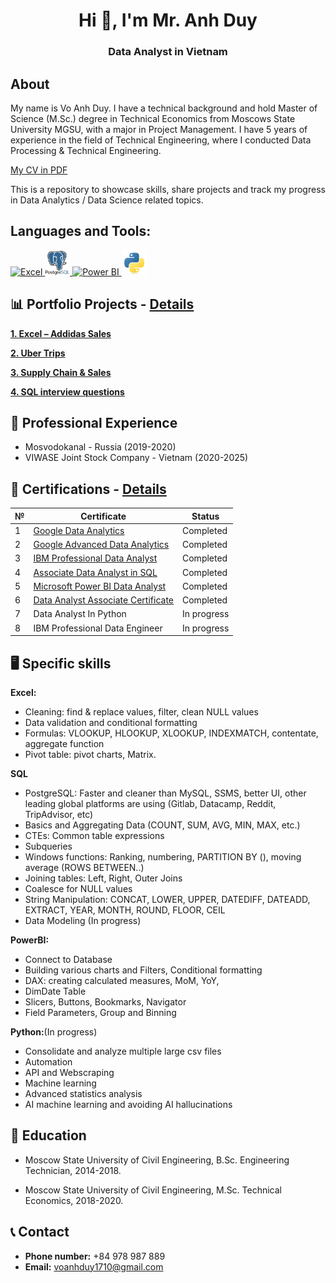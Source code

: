 <h1 align="center">Hi 👋, I'm Mr. Anh Duy</h1>
<h3 align="center">Data Analyst in Vietnam</h3>



## About
My name is Vo Anh Duy. I have a technical background and hold Master of Science (M.Sc.) degree in Technical Economics from Moscows State University MGSU, with a major in Project Management. I have 5 years of experience in the field of Technical Engineering, where I conducted Data Processing & Technical Engineering.


[My CV in PDF](TITS)

This is a repository to showcase skills, share projects and track my progress in Data Analytics / Data Science related topics.


<h2 align="left">Languages and Tools:</h3>
<p align="left">
  <a href="https://www.microsoft.com/en-us/microsoft-365/excel" target="_blank" rel="noreferrer">
    <img src="https://img.icons8.com/color/48/000000/microsoft-excel-2019.png" alt="Excel" title="Excel" width="40" height="40"/>
  </a>
  <a href="https://www.postgresql.org" target="_blank" rel="noreferrer">
    <img src="https://raw.githubusercontent.com/devicons/devicon/master/icons/postgresql/postgresql-original-wordmark.svg" alt="PostgreSQL" title="PostgreSQL" width="40" height="40"/>
  </a>
  <a href="https://powerbi.microsoft.com/" target="_blank" rel="noreferrer">
    <img src="https://img.icons8.com/color/48/000000/power-bi.png" alt="Power BI" title="Power BI" width="40" height="40"/>
  </a>
  <a href="https://www.python.org" target="_blank" rel="noreferrer">
    <img src="https://raw.githubusercontent.com/devicons/devicon/master/icons/python/python-original.svg" alt="Python" title="Python" width="40" height="40"/>
  </a>
</p>


## 📊 Portfolio Projects - [Details](https://github.com/voanhduy1710/Portfolio_projects)
[**1. Excel – Addidas Sales**](https://github.com/voanhduy1710/Portfolio_projects/blob/main/1.%20Excel%20-%20Addidas%20Sales/1.%20Excel%20-%20Addidas%20Sales%20Dashboard.png?raw=true)

[**2. Uber Trips**](https://app.powerbi.com/view?r=eyJrIjoiMWU5YWNjOGMtNzY2NC00MTk3LWIxZDEtMmNhYjIxM2Q2YjA5IiwidCI6Ijg5NjQxZWIwLWU1ZmMtNDRlYi05MWRiLTc4ZDI5YmFkMTc3OCIsImMiOjEwfQ%3D%3D&pageName=e26fe47c30d523a8e80b)

[**3. Supply Chain & Sales**](https://app.powerbi.com/view?r=eyJrIjoiMTg5YmZkZGUtMDVkOC00MDg4LTg4NmItOGMwZGM5YTRmZjZiIiwidCI6Ijg5NjQxZWIwLWU1ZmMtNDRlYi05MWRiLTc4ZDI5YmFkMTc3OCIsImMiOjEwfQ%3D%3D&pageName=62a7d95ec01d5533424c)

[**4. SQL interview questions**](https://github.com/voanhduy1710/Portfolio_projects/blob/main/4.%20SQL_questions.md)

## 💼 Professional Experience
+ Mosvodokanal - Russia (2019-2020)
+ VIWASE Joint Stock Company - Vietnam (2020-2025)

## 🧾 Certifications - [Details](https://github.com/voanhduy1710/Certifications)

| № | Certificate                                       | Status        |
|---|--------------------------------------------------|--------------------------|
| 1 | [Google Data Analytics](https://coursera.org/share/3771af72e4ca6be3cd3a10aedbc024ac)                            | Completed       |
| 2 | [Google Advanced Data Analytics](https://www.coursera.org/account/accomplishments/professional-cert/3B7JBC6SXM0R)                   | Completed        |
| 3 | [IBM Professional Data Analyst](https://coursera.org/verify/professional-cert/WO42JQXIXNWP)                    | Completed       |
| 4 | [Associate Data Analyst in SQL](https://www.datacamp.com/completed/statement-of-accomplishment/track/ba33fb966f3a47b4908cbcddd706216242b73a16)                    | Completed        |
| 5 | [Microsoft Power BI Data Analyst](https://coursera.org/verify/professional-cert/UYM8N7BTOF65)                  | Completed   |
| 6 | [Data Analyst Associate Certificate](https://www.datacamp.com/certificate/DAA0013101408680)               | Completed      |
| 7 | Data Analyst In Python                           | In progress       |
| 8 | IBM Professional Data Engineer                   | In progress       |


## 🖥️ Specific skills

**Excel:**
+ Cleaning: find & replace values, filter, clean NULL values
+ Data validation and conditional formatting
+ Formulas: VLOOKUP, HLOOKUP, XLOOKUP, INDEXMATCH, contentate, aggregate function
+ Pivot table: pivot charts, Matrix.

**SQL**
+ PostgreSQL: Faster and cleaner than MySQL, SSMS, better UI, other leading global platforms are using (Gitlab, Datacamp, Reddit, TripAdvisor, etc)
+ Basics and Aggregating Data (COUNT, SUM, AVG, MIN, MAX, etc.)
+ CTEs: Common table expressions 
+ Subqueries
+ Windows functions: Ranking, numbering, PARTITION BY (), moving average (ROWS BETWEEN..)
+ Joining tables: Left, Right, Outer Joins
+ Coalesce for NULL values
+ String Manipulation: CONCAT, LOWER, UPPER, DATEDIFF, DATEADD, EXTRACT, YEAR, MONTH, ROUND, FLOOR, CEIL
+ Data Modeling (In progress)

**PowerBI:**
+ Connect to Database
+ Building various charts and Filters, Conditional formatting
+ DAX: creating calculated measures, MoM, YoY,
+ DimDate Table
+ Slicers, Buttons, Bookmarks, Navigator
+ Field Parameters, Group and Binning

**Python:**(In progress)
+ Consolidate and analyze multiple large csv files
+ Automation
+ API and Webscraping
+ Machine learning
+ Advanced statistics analysis
+ AI machine learning and avoiding AI hallucinations

## 🏫 Education

+ Moscow State University of Civil Engineering, B.Sc. Engineering Technician, 2014-2018.

+ Moscow State University of Civil Engineering, M.Sc. Technical Economics, 2018-2020.

## 📞 Contact

- **Phone number:** +84 978 987 889
- **Email:** voanhduy1710@gmail.com

